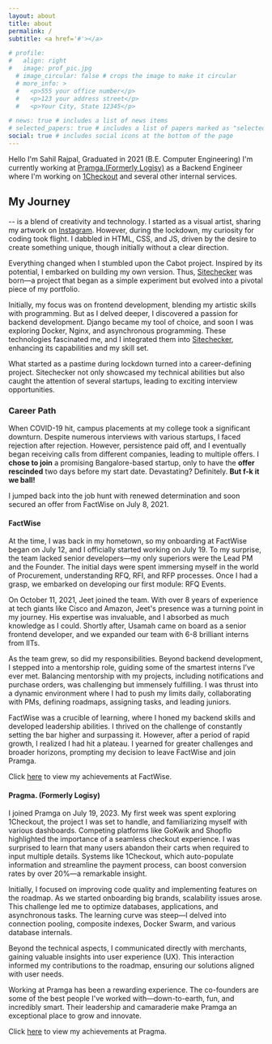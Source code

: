 ```yaml
---
layout: about
title: about
permalink: /
subtitle: <a href='#'></a>

# profile:
#   align: right
#   image: prof_pic.jpg
  # image_circular: false # crops the image to make it circular
  # more_info: >
  #   <p>555 your office number</p>
  #   <p>123 your address street</p>
  #   <p>Your City, State 12345</p>

# news: true # includes a list of news items
# selected_papers: true # includes a list of papers marked as "selected={true}"
social: true # includes social icons at the bottom of the page
---
```


Hello I'm Sahil Rajpal, Graduated in 2021 (B.E. Computer Engineering) I'm currently working at [Pramga.(Formerly Logisy)](https://bepragma.ai) as a Backend Engineer where I'm working on [1Checkout](https://1checkout.ai) and several other internal services.

## My Journey
 -- is a blend of creativity and technology. I started as a visual artist, sharing my artwork on [Instagram](https://instagram.com/sahilrajpal05). However, during the lockdown, my curiosity for coding took flight. I dabbled in HTML, CSS, and JS, driven by the desire to create something unique, though initially without a clear direction.

Everything changed when I stumbled upon the Cabot project. Inspired by its potential, I embarked on building my own version. Thus, [Sitechecker](https://github.com/sahilr05/sitechecker) was born—a project that began as a simple experiment but evolved into a pivotal piece of my portfolio.

Initially, my focus was on frontend development, blending my artistic skills with programming. But as I delved deeper, I discovered a passion for backend development. Django became my tool of choice, and soon I was exploring Docker, Nginx, and asynchronous programming. These technologies fascinated me, and I integrated them into [Sitechecker](https://github.com/sahilr05/sitechecker), enhancing its capabilities and my skill set.

What started as a pastime during lockdown turned into a career-defining project. Sitechecker not only showcased my technical abilities but also caught the attention of several startups, leading to exciting interview opportunities.


### Career Path

When COVID-19 hit, campus placements at my college took a significant downturn. Despite numerous interviews with various startups, I faced rejection after rejection. However, persistence paid off, and I eventually began receiving calls from different companies, leading to multiple offers. I **chose to join** a promising Bangalore-based startup, only to have the **offer rescinded** two days before my start date. 
Devastating? Definitely. **But f-k it we ball!**
<!-- It was a devastating blow, but setbacks often pave the way for new opportunities. -->

I jumped back into the job hunt with renewed determination and soon secured an offer from FactWise on July 8, 2021.

#### FactWise
At the time, I was back in my hometown, so my onboarding at FactWise began on July 12, and I officially started working on July 19. To my surprise, the team lacked senior developers—my only superiors were the Lead PM and the Founder. The initial days were spent immersing myself in the world of Procurement, understanding RFQ, RFI, and RFP processes. Once I had a grasp, we embarked on developing our first module: RFQ Events.

On October 11, 2021, Jeet joined the team. With over 8 years of experience at tech giants like Cisco and Amazon, Jeet's presence was a turning point in my journey. His expertise was invaluable, and I absorbed as much knowledge as I could. Shortly after, Usamah came on board as a senior frontend developer, and we expanded our team with 6-8 brilliant interns from IITs.

As the team grew, so did my responsibilities. Beyond backend development, I stepped into a mentorship role, guiding some of the smartest interns I’ve ever met. Balancing mentorship with my projects, including notifications and purchase orders, was challenging but immensely fulfilling. I was thrust into a dynamic environment where I had to push my limits daily, collaborating with PMs, defining roadmaps, assigning tasks, and leading juniors.

FactWise was a crucible of learning, where I honed my backend skills and developed leadership abilities. I thrived on the challenge of constantly setting the bar higher and surpassing it. However, after a period of rapid growth, I realized I had hit a plateau. I yearned for greater challenges and broader horizons, prompting my decision to leave FactWise and join Pramga.

Click [here](https://sahilr05.github.com/cv) to view my achievements at FactWise.

#### Pragma. (Formerly Logisy)
I joined Pramga on July 19, 2023. My first week was spent exploring 1Checkout, the project I was set to handle, and familiarizing myself with various dashboards. Competing platforms like GoKwik and Shopflo highlighted the importance of a seamless checkout experience. I was surprised to learn that many users abandon their carts when required to input multiple details. Systems like 1Checkout, which auto-populate information and streamline the payment process, can boost conversion rates by over 20%—a remarkable insight.

Initially, I focused on improving code quality and implementing features on the roadmap. As we started onboarding big brands, scalability issues arose. This challenge led me to optimize databases, applications, and asynchronous tasks. The learning curve was steep—I delved into connection pooling, composite indexes, Docker Swarm, and various database internals.

Beyond the technical aspects, I communicated directly with merchants, gaining valuable insights into user experience (UX). This interaction informed my contributions to the roadmap, ensuring our solutions aligned with user needs.

Working at Pramga has been a rewarding experience. The co-founders are some of the best people I've worked with—down-to-earth, fun, and incredibly smart. Their leadership and camaraderie make Pramga an exceptional place to grow and innovate.

Click [here](https://sahilr05.github.com/cv) to view my achievements at Pragma.


<!-- Write your biography here. Tell the world about yourself. Link to your favorite [subreddit](http://reddit.com). You can put a picture in, too. The code is already in, just name your picture `prof_pic.jpg` and put it in the `img/` folder.

Put your address / P.O. box / other info right below your picture. You can also disable any of these elements by editing `profile` property of the YAML header of your `_pages/about.md`. Edit `_bibliography/papers.bib` and Jekyll will render your [publications page](/al-folio/publications/) automatically.

Link to your social media connections, too. This theme is set up to use [Font Awesome icons](https://fontawesome.com/) and [Academicons](https://jpswalsh.github.io/academicons/), like the ones below. Add your Facebook, Twitter, LinkedIn, Google Scholar, or just disable all of them. -->
